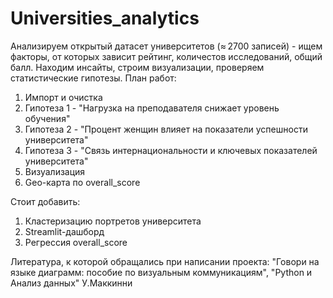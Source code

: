 # Universities_analytics
Анализируем открытый датасет университетов (≈ 2700 записей) - ищем факторы, от которых зависит рейтинг, количестов исследований, общий балл. Находим инсайты, строим визуализации, проверяем статистические гипотезы.
План работ:
1) Импорт и очистка
2) Гипотеза 1 - "Нагрузка на преподавателя снижает уровень обучения"
3) Гипотеза 2 - "Процент женщин влияет на показатели успешности университета"
4) Гипотеза 3 - "Связь интернациональности и ключевых показателей университета"
5) Визуализация
6) Geo-карта по overall_score
   
Стоит добавить:
1) Кластеризацию портретов университета
2) Streamlit-дашборд
3) Регрессия overall_score


Литература, к которой обращались при написании проекта: "Говори на языке диаграмм: пособие по визуальным коммуникациям", "Python и Анализ данных" У.Маккинни
